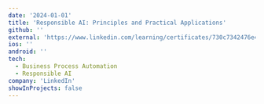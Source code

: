 ```yaml
---
date: '2024-01-01'
title: 'Responsible AI: Principles and Practical Applications'
github: ''
external: 'https://www.linkedin.com/learning/certificates/730c7342476e4bfb1fc70e6de6f930814e445c08cc83fbf7034b9363f290b77d?lipi=urn%3Ali%3Apage%3Ad_flagship3_profile_view_base_certifications_details%3B%2Fc27Qeb8TzWA6GfE%2Fp7qnw%3D%3D'
ios: ''
android: ''
tech:
  - Business Process Automation
  - Responsible AI
company: 'LinkedIn'
showInProjects: false
---
```



